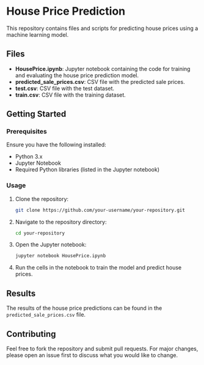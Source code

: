 # House Price Prediction

This repository contains files and scripts for predicting house prices using a machine learning model.

## Files

- **HousePrice.ipynb**: Jupyter notebook containing the code for training and evaluating the house price prediction model.
- **predicted_sale_prices.csv**: CSV file with the predicted sale prices.
- **test.csv**: CSV file with the test dataset.
- **train.csv**: CSV file with the training dataset.

## Getting Started

### Prerequisites

Ensure you have the following installed:

- Python 3.x
- Jupyter Notebook
- Required Python libraries (listed in the Jupyter notebook)

### Usage

1. Clone the repository:
   ```bash
   git clone https://github.com/your-username/your-repository.git
   ```
2. Navigate to the repository directory:
   ```bash
   cd your-repository
   ```
3. Open the Jupyter notebook:
   ```bash
   jupyter notebook HousePrice.ipynb
   ```
4. Run the cells in the notebook to train the model and predict house prices.

## Results

The results of the house price predictions can be found in the `predicted_sale_prices.csv` file.

## Contributing

Feel free to fork the repository and submit pull requests. For major changes, please open an issue first to discuss what you would like to change.




